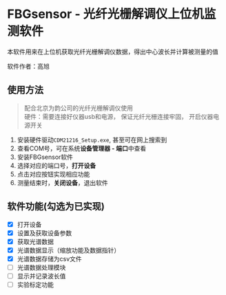 # FBGsensor - 光纤光栅解调仪上位机监测软件

本软件用来在上位机获取光纤光栅解调仪数据，得出中心波长并计算被测量的值  

软件作者：高旭

## 使用方法

> 配合北京为韵公司的光纤光栅解调仪使用  
> 硬件：需要连接好仪器usb和电源， 保证光纤光栅连接牢固， 开启仪器电源开关

1. 安装硬件驱动`CDM21216_Setup.exe`, 甚至可在网上搜索到
2. 查看COM号，可在系统**设备管理器 - 端口**中查看
3. 安装FBGsensor软件
4. 选择对应的端口号，**打开设备**
5. 点击对应按钮实现相应功能
6. 测量结束时，**关闭设备**，退出软件

## 软件功能(勾选为已实现)

- [x] 打开设备
- [x] 设置及获取设备参数
- [x] 获取光谱数据
- [x] 光谱数据显示（缩放功能及数据指针）
- [x] 光谱数据存储为csv文件
- [ ] 光谱数据处理模块
- [ ] 显示并记录波长值
- [ ] 实验标定功能
